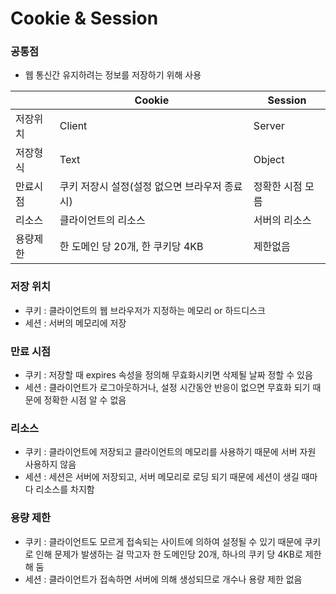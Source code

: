 # Cookie & Session

### 공통점
- 웹 통신간 유지하려는 정보를 저장하기 위해 사용

||Cookie|Session|
|-----|---|---|
|저장위치|Client|Server|
|저장형식|Text|Object|
|만료시점|쿠키 저장시 설정(설정 없으면 브라우저 종료 시)|정확한 시점 모름|
|리소스|클라이언트의 리소스|서버의 리소스|
|용량제한|한 도메인 당 20개, 한 쿠키당 4KB|제한없음|

### 저장 위치
- 쿠키 : 클라이언트의 웹 브라우저가 지정하는 메모리 or 하드디스크
- 세션 : 서버의 메모리에 저장

### 만료 시점
- 쿠키 : 저장할 때 expires 속성을 정의해 무효화시키면 삭제될 날짜 정할 수 있음
- 세션 : 클라이언트가 로그아웃하거나, 설정 시간동안 반응이 없으면 무효화 되기 때문에 정확한 시점 알 수 없음

### 리소스
- 쿠키 : 클라이언트에 저장되고 클라이언트의 메모리를 사용하기 때문에 서버 자원 사용하지 않음
- 세션 : 세션은 서버에 저장되고, 서버 메모리로 로딩 되기 때문에 세션이 생길 때마다 리소스를 차지함

### 용량 제한
- 쿠키 : 클라이언트도 모르게 접속되는 사이트에 의하여 설정될 수 있기 때문에 쿠키로 인해 문제가 발생하는 걸 막고자 한 도메인당 20개, 하나의 쿠키 당 4KB로 제한해 둠
- 세션 : 클라이언트가 접속하면 서버에 의해 생성되므로 개수나 용량 제한 없음